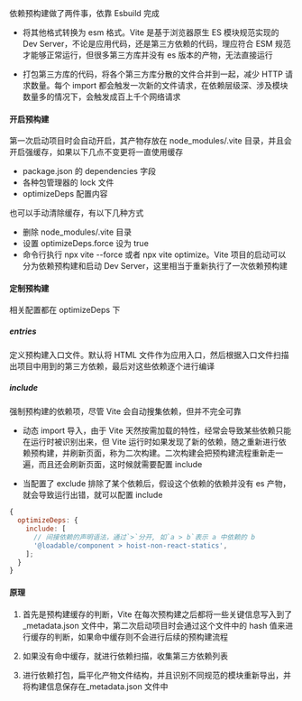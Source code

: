 依赖预构建做了两件事，依靠 Esbuild 完成

- 将其他格式转换为 esm 格式。Vite 是基于浏览器原生 ES 模块规范实现的 Dev Server，不论是应用代码，还是第三方依赖的代码，理应符合 ESM 规范才能够正常运行，但很多第三方库并没有 es 版本的产物，无法直接运行

- 打包第三方库的代码，将各个第三方库分散的文件合并到一起，减少 HTTP 请求数量。每个 import 都会触发一次新的文件请求，在依赖层级深、涉及模块数量多的情况下，会触发成百上千个网络请求

#### 开启预构建

第一次启动项目时会自动开启，其产物存放在 node_modules/.vite 目录，并且会开启强缓存，如果以下几点不变更将一直使用缓存

- package.json 的 dependencies 字段
- 各种包管理器的 lock 文件
- optimizeDeps 配置内容

也可以手动清除缓存，有以下几种方式

- 删除 node_modules/.vite 目录
- 设置 optimizeDeps.force 设为 true
- 命令行执行 npx vite --force 或者 npx vite optimize。Vite 项目的启动可以分为依赖预构建和启动 Dev Server，这里相当于重新执行了一次依赖预构建

#### 定制预构建

相关配置都在 optimizeDeps 下

##### entries

定义预构建入口文件。默认将 HTML 文件作为应用入口，然后根据入口文件扫描出项目中用到的第三方依赖，最后对这些依赖逐个进行编译

##### include

强制预构建的依赖项，尽管 Vite 会自动搜集依赖，但并不完全可靠

- 动态 import 导入，由于 Vite 天然按需加载的特性，经常会导致某些依赖只能在运行时被识别出来，但 Vite 运行时如果发现了新的依赖，随之重新进行依赖预构建，并刷新页面，称为二次构建。二次构建会把预构建流程重新走一遍，而且还会刷新页面，这时候就需要配置 include

- 当配置了 exclude 排除了某个依赖后，假设这个依赖的依赖并没有 es 产物，就会导致运行出错，就可以配置 include

```js
{
  optimizeDeps: {
    include: [
      // 间接依赖的声明语法，通过`>`分开, 如`a > b`表示 a 中依赖的 b
      '@loadable/component > hoist-non-react-statics',
    ];
  }
}
```

#### 原理

1. 首先是预构建缓存的判断，Vite 在每次预构建之后都将一些关键信息写入到了\_metadata.json 文件中，第二次启动项目时会通过这个文件中的 hash 值来进行缓存的判断，如果命中缓存则不会进行后续的预构建流程

2. 如果没有命中缓存，就进行依赖扫描，收集第三方依赖列表

3. 进行依赖打包，扁平化产物文件结构，并且识别不同规范的模块重新导出，并将构建信息保存在\_metadata.json 文件中

